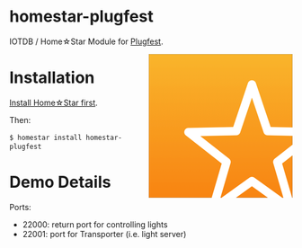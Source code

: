 # homestar-plugfest
IOTDB / Home☆Star Module for [Plugfest]().

<img src="https://raw.githubusercontent.com/dpjanes/iotdb-homestar/master/docs/HomeStar.png" align="right" />

# Installation

[Install Home☆Star first](https://homestar.io/about/install).

Then:

    $ homestar install homestar-plugfest



# Demo Details

Ports:

* 22000: return port for controlling lights
* 22001: port for Transporter (i.e. light server)

